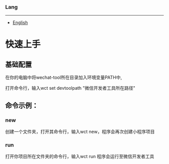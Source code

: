 ### Lang
----
- [English](README.md)

# 快速上手


## 基础配置
在你的电脑中将wechat-tool所在目录加入环境变量PATH中,

打开命令行，输入wct set devtoolpath "微信开发者工具所在路径"

## 命令示例：

### new

创建一个文件夹，打开其命令行，输入wct new，程序会再次创建小程序项目

### run

打开你项目所在文件夹的命令行，输入wct run 程序会运行至微信开发者工具

